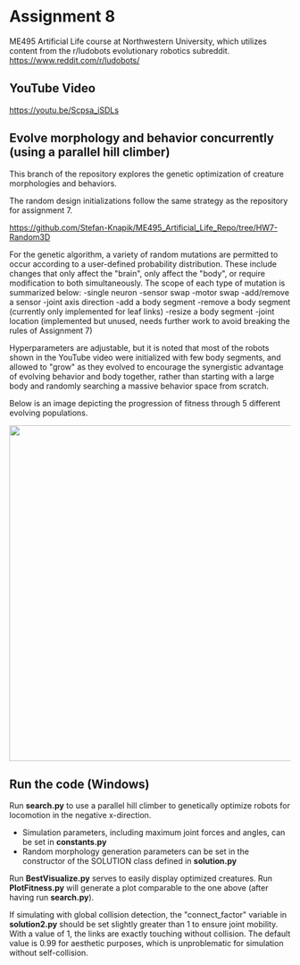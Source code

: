 # Assignment 8
ME495 Artificial Life course at Northwestern University, which utilizes content from the r/ludobots evolutionary robotics subreddit.
https://www.reddit.com/r/ludobots/

## YouTube Video
https://youtu.be/Scpsa_iSDLs

## Evolve morphology and behavior concurrently (using a parallel hill climber)
This branch of the repository explores the genetic optimization of creature morphologies and behaviors. 

The random design initializations follow the same strategy as the repository for assignment 7.

https://github.com/Stefan-Knapik/ME495_Artificial_Life_Repo/tree/HW7-Random3D

For the genetic algorithm, a variety of random mutations are permitted to occur according to a user-defined probability distribution. These include changes that only affect the "brain", only affect the "body", or require modification to both simultaneously. The scope of each type of mutation is summarized below:
-single neuron 
-sensor swap
-motor swap
-add/remove a sensor
-joint axis direction
-add a body segment
-remove a body segment (currently only implemented for leaf links)
-resize a body segment
-joint location (implemented but unused, needs further work to avoid breaking the rules of Assignment 7)

Hyperparameters are adjustable, but it is noted that most of the robots shown in the YouTube video were initialized with few body segments, and allowed to "grow" as they evolved to encourage the synergistic advantage of evolving behavior and body together, rather than starting with a large body and randomly searching a massive behavior space from scratch.

Below is an image depicting the progression of fitness through 5 different evolving populations.

<img src="https://user-images.githubusercontent.com/101603342/222029673-3fe8d92c-287e-42f3-91f3-f10a14b3ce61.png" width="600" />


## Run the code (Windows)
Run __search.py__ to use a parallel hill climber to genetically optimize robots for locomotion in the negative x-direction.

- Simulation parameters, including maximum joint forces and angles, can be set in __constants.py__
- Random morphology generation parameters can be set in the constructor of the SOLUTION class defined in __solution.py__

Run __BestVisualize.py__ serves to easily display optimized creatures.
Run __PlotFitness.py__ will generate a plot comparable to the one above (after having run __search.py__).

If simulating with global collision detection, the "connect_factor" variable in __solution2.py__ should be set slightly greater than 1 to ensure joint mobility. With a value of 1, the links are exactly touching without collision. The default value is 0.99 for aesthetic purposes, which is unproblematic for simulation without self-collision.
